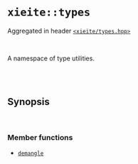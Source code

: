 # `xieite::types`
Aggregated in header [`<xieite/types.hpp>`](https://github.com/Eczbek/xieite/tree/main/include/xieite/types.hpp)

<br/>

A namespace of type utilities.

<br/><br/>

## Synopsis

<br/>

### Member functions
- [`demangle`](https://github.com/Eczbek/xieite/tree/main/docs/types/demangle.md)
